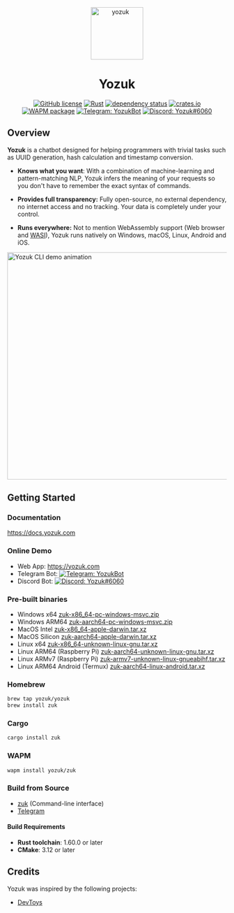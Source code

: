 <div align="center">
<img alt="yozuk" src="https://github.com/yozuk/yozuk/blob/main/images/yozuk.png?raw=true" width="120" />

# Yozuk

[![GitHub license](https://img.shields.io/github/license/yozuk/yozuk.svg)](https://github.com/yozuk/yozuk/blob/main/LICENSE)
[![Rust](https://github.com/yozuk/yozuk/actions/workflows/rust.yml/badge.svg)](https://github.com/yozuk/yozuk/actions/workflows/rust.yml)
[![dependency status](https://deps.rs/repo/github/yozuk/yozuk/status.svg)](https://deps.rs/repo/github/yozuk/yozuk)
[![crates.io](https://img.shields.io/crates/v/yozuk.svg)](https://crates.io/crates/yozuk)
[![WAPM package](https://wapm.io/package/yozuk/zuk/badge.svg?style=flat)](https://wapm.io/package/yozuk/zuk)
[![Telegram: YozukBot](https://img.shields.io/badge/Telegram-@YozukBot-blue?logo=telegram)](https://t.me/YozukBot)
[![Discord: Yozuk#6060](https://img.shields.io/badge/Bot-Yozuk%236060-white?color=5865F2&logo=discord&logoColor=white)](https://discord.com/api/oauth2/authorize?client_id=989503720473636914&permissions=100352&scope=bot)
</div>

## Overview

**Yozuk** is a chatbot designed for helping programmers with trivial tasks such as UUID generation, hash calculation and timestamp conversion.

- **Knows what you want**: With a combination of machine-learning and pattern-matching NLP, Yozuk infers the meaning of your requests so you don't have to remember the exact syntax of commands.

- **Provides full transparency:** Fully open-source, no external dependency, no internet access and no tracking. Your data is completely under your control.

- **Runs everywhere:** Not to mention WebAssembly support (Web browser and [WASI](https://wasi.dev/)), Yozuk runs natively on Windows, macOS, Linux, Android and iOS.

<img alt="Yozuk CLI demo animation" src="https://github.com/yozuk/yozuk/blob/main/images/zuk.gif?raw=true" width="520" />

## Getting Started

### Documentation

https://docs.yozuk.com

### Online Demo

 - Web App: https://yozuk.com
 - Telegram Bot: [![Telegram: YozukBot](https://img.shields.io/badge/Telegram-@YozukBot-blue?logo=telegram)](https://t.me/YozukBot)
 - Discord Bot: [![Discord: Yozuk#6060](https://img.shields.io/badge/Bot-Yozuk%236060-white?color=5865F2&logo=discord&logoColor=white)](https://discord.com/api/oauth2/authorize?client_id=989503720473636914&permissions=100352&scope=bot)

### Pre-built binaries

- Windows x64 [zuk-x86_64-pc-windows-msvc.zip](https://github.com/yozuk/yozuk/releases/latest/download/zuk-x86_64-pc-windows-msvc.zip)
- Windows ARM64 [zuk-aarch64-pc-windows-msvc.zip](https://github.com/yozuk/yozuk/releases/latest/download/zuk-aarch64-pc-windows-msvc.zip)
- MacOS Intel [zuk-x86_64-apple-darwin.tar.xz](https://github.com/yozuk/yozuk/releases/latest/download/zuk-x86_64-apple-darwin.tar.xz)
- MacOS Silicon [zuk-aarch64-apple-darwin.tar.xz](https://github.com/yozuk/yozuk/releases/latest/download/zuk-aarch64-apple-darwin.tar.xz)
- Linux x64 [zuk-x86_64-unknown-linux-gnu.tar.xz](https://github.com/yozuk/yozuk/releases/latest/download/zuk-x86_64-unknown-linux-gnu.tar.xz)
- Linux ARM64 (Raspberry Pi) [zuk-aarch64-unknown-linux-gnu.tar.xz](https://github.com/yozuk/yozuk/releases/latest/download/zuk-aarch64-unknown-linux-gnu.tar.xz)
- Linux ARMv7 (Raspberry Pi) [zuk-armv7-unknown-linux-gnueabihf.tar.xz](https://github.com/yozuk/yozuk/releases/latest/download/zuk-armv7-unknown-linux-gnueabihf.tar.xz)
- Linux ARM64 Android (Termux) [zuk-aarch64-linux-android.tar.xz](https://github.com/yozuk/yozuk/releases/latest/download/zuk-aarch64-linux-android.tar.xz)

### Homebrew

```bash
brew tap yozuk/yozuk
brew install zuk
```

### Cargo

```bash
cargo install zuk
```

### WAPM

```bash
wapm install yozuk/zuk
```

### Build from Source

- [zuk](./zuk) (Command-line interface)
- [Telegram](https://github.com/yozuk/yozuk-telegram)

#### Build Requirements

- **Rust toolchain**: 1.60.0 or later
- **CMake**: 3.12 or later

## Credits

Yozuk was inspired by the following projects:

- [DevToys](https://github.com/veler/DevToys)

